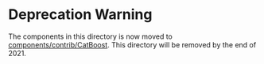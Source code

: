 # Deprecation Warning 

The components in this directory is now moved to [components/contrib/CatBoost](https://github.com/kubeflow/pipelines/tree/master/components/contrib/CatBoost). This directory will be removed by the end of 2021.
